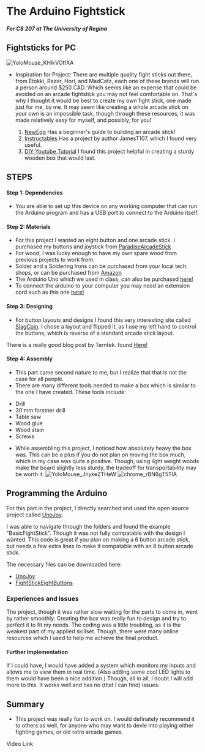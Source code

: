 # The Arduino Fightstick
##### For CS 207 at The University of Regina

## Fightsticks for PC
![YoloMouse_KHlkVOtfXA](https://user-images.githubusercontent.com/37276506/114811537-7da5a000-9d6b-11eb-834d-268362636f9e.png)

- Inspiration for Project:
There are multiple quality fight sticks out there, from Etokki, Razer, Hori, and MadCatz, each one of these brands will run a person around $250 CAD. Which seems like an expense that could be avoided on an arcade fightstick you may not feel comfortable on. That's why I thought it would be best to create my own fight stick, one made just for me, by me.
It may seem like creating a whole arcade stick on your own is an impossible task, though through these resources, it was made relatively easy for myself, and possibly, for you!

  1. [NewEgg](https://www.newegg.com/insider/so-you-want-to-build-an-arcade-stick/) Has a beginner's guide to building an arcade stick!
  2. [Instructables](https://www.instructables.com/Arduino-FightStick/) Has a project by author JamesT107, which I found very useful.
  3. [DIY Youtube Tutorial](https://www.youtube.com/watch?v=L9NYNwv0HYk) I found this project helpful in creating a sturdy wooden box that would last.



## STEPS
#### Step 1: Dependencies
- You are able to set up this device on any working computer that can run the Arduino program and has a USB port to connect to the Arduino itself.

#### Step 2: Materials
- For this project I wanted an eight button and one arcade stick. I purchased my buttons and joystick from [ParadiseArcadeStick](https://paradisearcadeshop.com/)
- For wood, I was lucky enough to have my own spare wood from previous projects to work from.
- Solder and a Soldering Irons can be purchased from your local tech shops, or can be purchased from [Amazon](https://www.amazon.ca/)
- The Arduino Uno which we used in class, can also be purchased [here!](https://store.arduino.cc/usa/)
- To connect the arduino to your computer you may need an extension cord such as this one [here!](https://www.newegg.com/black-startech-1-ft-usb-2-0/p/N82E16812200477)

#### Step 3: Designing
- For button layouts and designs I found this very interesting site called [SlagCoin](http://slagcoin.com/joystick/layout.html).
  I chose a layout and flipped it, as I use my left hand to control the buttons, which is reverse of a standard arcade stick    layout.

There is a really good blog post by Terntek. found [Here!](http://terntek.com/blog/blog/2017/08/01/how-to-build-an-arcade-stick-for-pc-or-retropie/)

#### Step 4: Assembly
- This part came second nature to me, but I realize that that is not the case for all people.
- There are many different tools needed to make a box which is similar to the one I have created. These tools include:
* Drill
* 30 mm forstner drill
* Table saw
* Wood glue
* Wood stain
* Screws
- While assembling this project, I noticed how absolutely heavy the box was. This can be a plus if you do not plan on moving the box much, which in my case was quite a positive. Though, using light weight woods make the board slightly less sturdy, the tradeoff for transportability may be worth it.
![YoloMouse_JhykeZTHeW](https://user-images.githubusercontent.com/37276506/114811557-85fddb00-9d6b-11eb-9e0c-a050fe243384.jpg)
![chrome_rBN6gT5TlA](https://user-images.githubusercontent.com/37276506/114811561-87c79e80-9d6b-11eb-8f4f-acbe1cc989d3.png)

## Programming the Arduino
For this part in the project, I directly searched and used the open source project called [UnoJoy](https://code.google.com/archive/p/unojoy/downloads).

I was able to navigate through the folders and found the example "BasicFightStick". Though it was not fully compatable with the design I wanted. This code is great if you plan on making a 6 button arcade stick, but needs a few extra lines to make it compatable with an 8 button arcade stick.

The necessary files can be downloaded here:
* [UnoJoy](https://github.com/Daresei/CS207/blob/main/UnoJoy.h)
* [FightStickEightButtons](https://github.com/Daresei/CS207/blob/main/FightStickEightButtons.ino)


### Experiences and Issues
  The project, though it was rather slow waiting for the parts to come in, went by rather smoothly. Creating the box was really fun to design and try to perfect it to fit my needs. The coding was a little troubling, as it is the weakest part of my applied skillset. Though, there were many online resources which I used to help me achieve the final product.
  
#### Further Implementation
  If I could have, I would have added a system which monitors my inputs and allows me to view them in real time. (Also adding some cool LED lights to them would have been a nice addition.) Though, all in all, I doubt I will add more to this. It works well and has no (that I can find) issues.

## Summary
- This project was really fun to work on. I would definately recommend it to others as well, for anyone who may want to devle into playing either fighting games, or old retro arcade games.


Video Link
